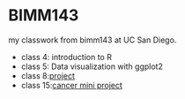 # BIMM143

my classwork from bimm143 at UC San Diego. 

- class 4: introduction to R
- class 5: Data visualization with ggplot2
- class 8:[project](https://github.com/niknak1379/BIMM143/tree/main/class08)
- class 15:[cancer mini project](https://github.com/niknak1379/BIMM143/tree/main/cancerMini)
